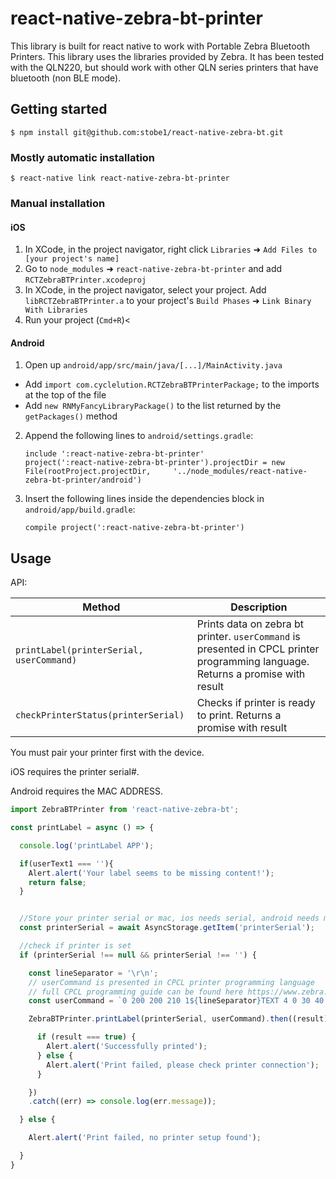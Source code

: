 
# react-native-zebra-bt-printer

This library is built for react native to work with Portable Zebra Bluetooth Printers. This library uses the libraries provided by Zebra. It has been tested with the QLN220, but should work with other QLN series printers that have bluetooth (non BLE mode).

## Getting started

`$ npm install git@github.com:stobe1/react-native-zebra-bt.git`

### Mostly automatic installation

`$ react-native link react-native-zebra-bt-printer`

### Manual installation


#### iOS

1. In XCode, in the project navigator, right click `Libraries` ➜ `Add Files to [your project's name]`
2. Go to `node_modules` ➜ `react-native-zebra-bt-printer` and add `RCTZebraBTPrinter.xcodeproj`
3. In XCode, in the project navigator, select your project. Add `libRCTZebraBTPrinter.a` to your project's `Build Phases` ➜ `Link Binary With Libraries`
4. Run your project (`Cmd+R`)<

#### Android

1. Open up `android/app/src/main/java/[...]/MainActivity.java`
  - Add `import com.cyclelution.RCTZebraBTPrinterPackage;` to the imports at the top of the file
  - Add `new RNMyFancyLibraryPackage()` to the list returned by the `getPackages()` method
2. Append the following lines to `android/settings.gradle`:
  	```
    include ':react-native-zebra-bt-printer'
    project(':react-native-zebra-bt-printer').projectDir = new File(rootProject.projectDir, 	'../node_modules/react-native-zebra-bt-printer/android')
  	```
3. Insert the following lines inside the dependencies block in `android/app/build.gradle`:
  	```
    compile project(':react-native-zebra-bt-printer')
  	```


## Usage

API:

| Method        | Description   |
| ------------- | ------------- |
| `printLabel(printerSerial, userCommand)`  | Prints data on zebra bt printer. `userCommand` is presented in CPCL printer programming language. Returns a promise with result  |
| `checkPrinterStatus(printerSerial)`  | Checks if printer is ready to print. Returns a promise with result  |

You must pair your printer first with the device.

iOS requires the printer serial#.

Android requires the MAC ADDRESS.

```javascript
import ZebraBTPrinter from 'react-native-zebra-bt';

const printLabel = async () => {

  console.log('printLabel APP');

  if(userText1 === ''){
    Alert.alert('Your label seems to be missing content!');
    return false;
  }


  //Store your printer serial or mac, ios needs serial, android needs mac
  const printerSerial = await AsyncStorage.getItem('printerSerial');

  //check if printer is set
  if (printerSerial !== null && printerSerial !== '') {

    const lineSeparator = '\r\n';
    // userCommand is presented in CPCL printer programming language
    // full CPCL programming guide can be found here https://www.zebra.com/content/dam/zebra/manuals/en-us/printer/cpcl-link-os-pg-en.pdf
    const userCommand = `0 200 200 210 1${lineSeparator}TEXT 4 0 30 40 This is a CPCL test.${lineSeparator}FORM${lineSeparator}PRINT${lineSeparator}`

    ZebraBTPrinter.printLabel(printerSerial, userCommand).then((result) => {

      if (result === true) {
        Alert.alert('Successfully printed');
      } else {
        Alert.alert('Print failed, please check printer connection');
      }

    })
    .catch((err) => console.log(err.message));

  } else {

    Alert.alert('Print failed, no printer setup found');

  }
}
```
